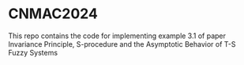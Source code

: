 # CNMAC2024
This repo contains the code for implementing example 3.1 of paper Invariance Principle, S-procedure and the Asymptotic Behavior of T-S Fuzzy Systems
